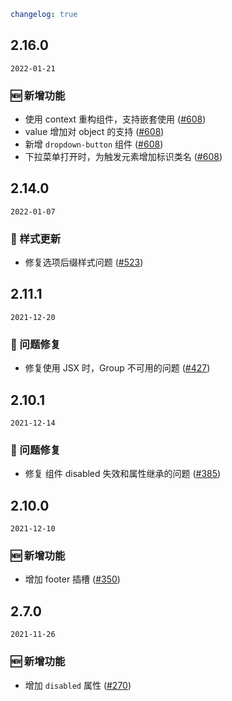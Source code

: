 ```yaml
changelog: true
```

## 2.16.0

`2022-01-21`

### 🆕 新增功能

- 使用 context 重构组件，支持嵌套使用 ([#608](https://github.com/arco-design/arco-design-vue/pull/608))
- value 增加对 object 的支持 ([#608](https://github.com/arco-design/arco-design-vue/pull/608))
- 新增 `dropdown-button` 组件 ([#608](https://github.com/arco-design/arco-design-vue/pull/608))
- 下拉菜单打开时，为触发元素增加标识类名 ([#608](https://github.com/arco-design/arco-design-vue/pull/608))


## 2.14.0

`2022-01-07`

### 💅 样式更新

- 修复选项后缀样式问题 ([#523](https://github.com/arco-design/arco-design-vue/pull/523))


## 2.11.1

`2021-12-20`

### 🐛 问题修复

- 修复使用 JSX 时，Group 不可用的问题 ([#427](https://github.com/arco-design/arco-design-vue/pull/427))


## 2.10.1

`2021-12-14`

### 🐛 问题修复

- 修复 <doption> 组件 disabled 失效和属性继承的问题 ([#385](https://github.com/arco-design/arco-design-vue/pull/385))


## 2.10.0

`2021-12-10`

### 🆕 新增功能

- 增加 footer 插槽 ([#350](https://github.com/arco-design/arco-design-vue/pull/350))


## 2.7.0

`2021-11-26`

### 🆕 新增功能

- 增加 `disabled` 属性 ([#270](https://github.com/arco-design/arco-design-vue/pull/270))

